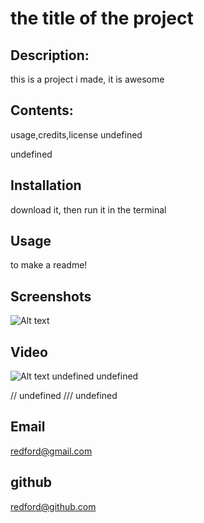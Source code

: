 
  # the title of the project
  ## Description: 
   this is a project i made, it is awesome 
   ## Contents:
   usage,credits,license
   undefined

   undefined
   
  ## Installation
  download it, then run it in the terminal
  ## Usage
  to make a readme!
  ## Screenshots
  ![Alt text](x?raw=true "Title")
  ## Video
  ![Alt text](x?raw=true "Title")
  undefined
  undefined
  
  // undefined
  /// undefined
  
  ## Email
  redford@gmail.com
  ## github
  redford@github.com

  

  
